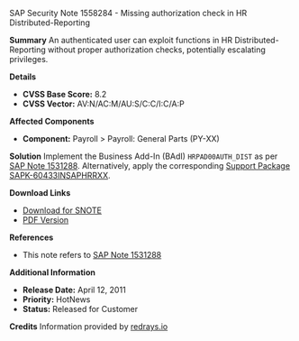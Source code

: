 SAP Security Note 1558284 - Missing authorization check in HR Distributed-Reporting

**Summary**
An authenticated user can exploit functions in HR Distributed-Reporting without proper authorization checks, potentially escalating privileges.

**Details**
- **CVSS Base Score:** 8.2
- **CVSS Vector:** AV:N/AC:M/AU:S/C:C/I:C/A:P

**Affected Components**
- **Component:** Payroll > Payroll: General Parts (PY-XX)

**Solution**
Implement the Business Add-In (BAdI) `HRPAD00AUTH_DIST` as per [SAP Note 1531288](https://me.sap.com/notes/1531288). Alternatively, apply the corresponding [Support Package SAPK-60433INSAPHRRXX](https://me.sap.com/supportpackage/SAPK-60433INSAPHRRXX).

**Download Links**
- [Download for SNOTE](https://notesdownloads.sap.com/note/0040000009238962017)
- [PDF Version](https://userapps.support.sap.com/sap/support/sfm/notes/print/0001558284?language=en-US&token=A371601C290C496AC8E1C27C6C9ADFB4)

**References**
- This note refers to [SAP Note 1531288](https://me.sap.com/notes/1531288)

**Additional Information**
- **Release Date:** April 12, 2011
- **Priority:** HotNews
- **Status:** Released for Customer

**Credits**
Information provided by [redrays.io](https://redrays.io)